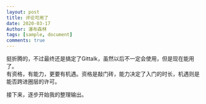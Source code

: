 ```yaml
---
layout: post
title: 评论可用了
date: 2020-03-17
Author: 瀑布森林
tags: [sample, document]
comments: true
---
```

挺折腾的，不过最终还是搞定了Gittalk，虽然以后不一定会使用，但是现在能用了。<br>
有资格，有能力，更要有机遇。资格是敲门砖，能力决定了入门的时长，机遇则是能否跨进圈层的许可。

接下来，逐步开始我的整理输出。
